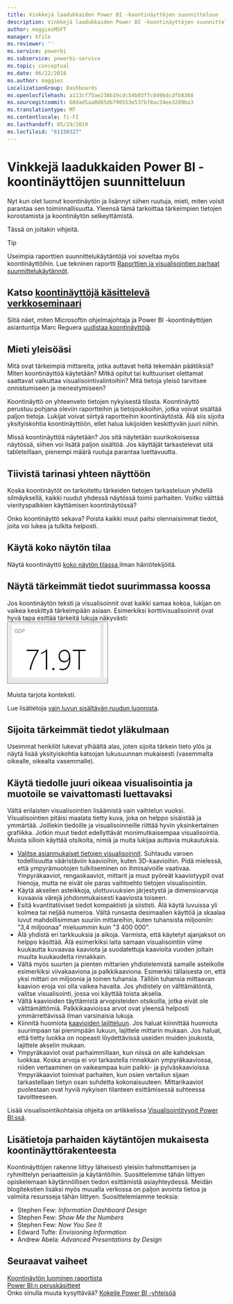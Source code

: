 ```yaml
---
title: Vinkkejä laadukkaiden Power BI -koontinäyttöjen suunnitteluun
description: Vinkkejä laadukkaiden Power BI -koontinäyttöjen suunnitteluun
author: maggiesMSFT
manager: kfile
ms.reviewer: ''
ms.service: powerbi
ms.subservice: powerbi-service
ms.topic: conceptual
ms.date: 06/22/2018
ms.author: maggies
LocalizationGroup: Dashboards
ms.openlocfilehash: a113cf75ae238b19cdc54b03ffc049bdcdfb8368
ms.sourcegitcommit: 60dad5aa0d85db790553e537bf8ac34ee3289ba3
ms.translationtype: MT
ms.contentlocale: fi-FI
ms.lasthandoff: 05/29/2019
ms.locfileid: "61150327"
---
```

# <a name="tips-for-designing-a-great-power-bi-dashboard"></a>Vinkkejä laadukkaiden Power BI -koontinäyttöjen suunnitteluun
Nyt kun olet luonut koontinäytön ja lisännyt siihen ruutuja, mieti, miten voisit parantaa sen toiminnallisuutta. Yleensä tämä tarkoittaa tärkeimpien tietojen korostamista ja koontinäytön selkeyttämistä.

Tässä on joitakin vihjeitä.

> [!TIP]
> Useimpia raporttien suunnittelukäytäntöjä voi soveltaa myös koontinäyttöihin.  Lue tekninen raportti [Raporttien ja visualisointien parhaat suunnittelukäytännöt](visuals/power-bi-visualization-best-practices.md).
>
>

## <a name="watch-the-dashboard-makeover-webinarhttpsinfomicrosoftcomco-powerbi-wbnr-fy16-05may-12-dashboard-makeover-registrationhtml"></a>Katso [koontinäyttöjä käsittelevä verkkoseminaari](https://info.microsoft.com/CO-PowerBI-WBNR-FY16-05May-12-Dashboard-Makeover-Registration.html)
Siitä näet, miten Microsoftin ohjelmajohtaja ja Power BI -koontinäyttöjen asiantuntija Marc Reguera [uudistaa koontinäyttöjä](https://info.microsoft.com/CO-PowerBI-WBNR-FY16-05May-12-Dashboard-Makeover-Registration.html).

## <a name="consider-your-audience"></a>Mieti yleisöäsi
Mitä ovat tärkeimpiä mittareita, jotka auttavat heitä tekemään päätöksiä? Miten koontinäyttöä käytetään? Mitkä opitut tai kulttuuriset olettamat saattavat vaikuttaa visualisointivalintoihin? Mitä tietoja yleisö tarvitsee onnistumiseen ja menestymiseen?

Koontinäyttö on yhteenveto tietojen nykyisestä tilasta. Koontinäyttö perustuu pohjana oleviin raportteihin ja tietojoukkoihin, jotka voivat sisältää paljon tietoja. Lukijat voivat siirtyä raportteihin koontinäytöstä. Älä siis sijoita yksityiskohtia koontinäyttöön, ellet halua lukijoiden keskittyvän juuri niihin.

Missä koontinäyttöä näytetään? Jos sitä näytetään suurikokoisessa näytössä, siihen voi lisätä paljon sisältöä. Jos käyttäjät tarkastelevat sitä tableteillaan, pienempi määrä ruutuja parantaa luettavuutta.

## <a name="tell-a-story-and-keep-it-to-one-screen"></a>Tiivistä tarinasi yhteen näyttöön
Koska koontinäytöt on tarkoitettu tärkeiden tietojen tarkasteluun yhdellä silmäyksellä, kaikki ruudut yhdessä näytössä toimii parhaiten. Voitko välttää vierityspalkkien käyttämisen koontinäytössä?

Onko koontinäyttö sekava?  Poista kaikki muut paitsi olennaisimmat tiedot, joita voi lukea ja tulkita helposti.

## <a name="make-use-of-full-screen-mode"></a>Käytä koko näytön tilaa
Näytä koontinäyttö [koko näytön tilassa ](consumer/end-user-focus.md) ilman häiriötekijöitä.

## <a name="make-the-most-important-information-biggest"></a>Näytä tärkeimmät tiedot suurimmassa koossa
Jos koontinäytön teksti ja visualisoinnit ovat kaikki samaa kokoa, lukijan on vaikea keskittyä tärkeimpään asiaan. Esimerkiksi korttivisualisoinnit ovat hyvä tapa esittää tärkeitä lukuja näkyvästi:  
![Korttivisualisointi](media/service-dashboards-design-tips/pbi_card.png)

Muista tarjota konteksti.  

Lue lisätietoja [vain luvun sisältävän ruudun luonnista](visuals/power-bi-visualization-card.md).

## <a name="put-the-most-important-information-in-the-upper-corner"></a>Sijoita tärkeimmät tiedot yläkulmaan
Useimmat henkilöt lukevat ylhäältä alas, joten sijoita tärkein tieto ylös ja näytä lisää yksityiskohtia katsojan lukusuunnan mukaisesti (vasemmalta oikealle, oikealta vasemmalle).

## <a name="use-the-right-visualization-for-the-data-and-format-it-for-easy-reading"></a>Käytä tiedolle juuri oikeaa visualisointia ja muotoile se vaivattomasti luettavaksi
Vältä erilaisten visualisointien lisäämistä vain vaihtelun vuoksi.  Visualisointien pitäisi maalata tietty kuva, joka on helppo sisäistää ja ymmärtää.  Joillekin tiedoille ja visualisoinneille riittää hyvin yksinkertainen grafiikka. Jotkin muut tiedot edellyttävät monimutkaisempaa visualisointia. Muista silloin käyttää otsikoita, nimiä ja muita lukijaa auttavia mukautuksia.  

* [Valitse asianmukaiset tietojen visualisoinnit](https://www.youtube.com/watch?v=-tdkUYrzrio). Suhtaudu varoen todellisuutta vääristäviin kaavioihin, kuten 3D-kaavioihin. Pidä mielessä, että ympyrämuotojen tulkitseminen on ihmisaivoille vaativaa. Ympyräkaaviot, rengaskaaviot, mittarit ja muut pyöreät kaaviotyypit ovat hienoja, mutta ne eivät ole paras vaihtoehto tietojen visualisointiin.
* Käytä akselien asteikkoja, ulottuvuuksien järjestystä ja dimensioarvoja kuvaavia värejä johdonmukaisesti kaaviosta toiseen.
* Esitä kvantitatiiviset tiedot kompaktisti ja siististi. Älä käytä luvuissa yli kolmea tai neljää numeroa. Vältä runsasta desimaalien käyttöä ja skaalaa luvut mahdollisimman suuriin mittareihin, kuten tuhansista miljooniin: ”3,4 miljoonaa” mieluummin kuin ”3 400 000”.
* Älä yhdistä eri tarkkuuksia ja aikoja. Varmista, että käytetyt ajanjaksot on helppo käsittää.  Älä esimerkiksi laita samaan visualisointiin viime kuukautta kuvaavaa kaaviota ja suodatettuja kaavioita vuoden joltain muulta kuukaudelta rinnakkain.
* Vältä myös suurten ja pienten mittarien yhdistelemistä samalle asteikolle esimerkiksi viivakaaviona ja palkkikaaviona.  Esimerkki tällaisesta on, että yksi mittari on miljoonia ja toinen tuhansia.  Tällöin tuhansia mittaavan kaavion eroja voi olla vaikea havaita.  Jos yhdistely on välttämätöntä, valitse visualisointi, jossa voi käyttää toista akselia.
* Vältä kaavioiden täyttämistä arvopisteiden otsikoilla, jotka eivät ole välttämättömiä. Palkkikaavioissa arvot ovat yleensä helposti ymmärrettävissä ilman varsinaisia lukuja.
* Kiinnitä huomiota [kaavioiden lajitteluun](consumer/end-user-change-sort.md).  Jos haluat kiinnittää huomiota suurimpaan tai pienimpään lukuun, lajittele mittarin mukaan.  Jos haluat, että tietty luokka on nopeasti löydettävissä useiden muiden joukosta, lajittele akselin mukaan.  
* Ympyräkaaviot ovat parhaimmillaan, kun niissä on alle kahdeksan luokkaa. Koska arvoja ei voi tarkastella rinnakkain ympyräkaaviossa, niiden vertaaminen on vaikeampaa kuin palkki- ja pylväskaavioissa. Ympyräkaaviot toimivat parhaiten, kun osien vertailun sijaan tarkastellaan tietyn osan suhdetta kokonaisuuteen. Mittarikaaviot puolestaan ovat hyviä nykyisen tilanteen esittämisessä suhteessa tavoitteeseen.

Lisää visualisointikohtaisia ohjeita on artikkelissa [Visualisointityypit Power BI:ssä](visuals/power-bi-visualization-types-for-reports-and-q-and-a.md).  

## <a name="learning-more-about-best-practice-dashboard-design"></a>Lisätietoja parhaiden käytäntöjen mukaisesta koontinäyttörakenteesta
Koontinäyttöjen rakenne liittyy läheisesti yleisiin hahmottamisen ja ryhmittelyn periaatteisiin ja käytäntöihin. Suosittelemme tähän liittyen opiskelemaan käytännöllisen tiedon esittämistä asiayhteydessä. Meidän blogitekstien lisäksi myös muualla verkossa on paljon avointa tietoa ja valmiita resursseja tähän liittyen. Suosittelemiamme teoksia:

* Stephen Few: *Information Dashboard Design*  
* Stephen Few: *Show Me the Numbers*  
* Stephen Few: *Now You See It*  
* Edward Tufte: *Envisioning Information*  
* Andrew Abela: *Advanced Presentations by Design*   

## <a name="next-steps"></a>Seuraavat vaiheet
[Koontinäytön luominen raportista](service-dashboard-create.md)  
[Power BI:n peruskäsitteet](consumer/end-user-basic-concepts.md)  
Onko sinulla muuta kysyttävää? [Kokeile Power BI -yhteisöä](http://community.powerbi.com/)
